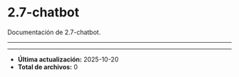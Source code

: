 # 2.7-chatbot

Documentación de 2.7-chatbot.

---

---

- **Última actualización:** 2025-10-20  
- **Total de archivos:** 0
